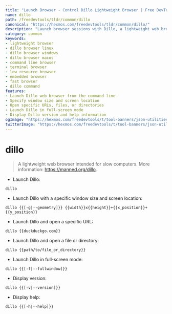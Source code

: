 ```yaml
---
title: "Launch Browser - Control Dillo Lightweight Browser | Free DevTools"
name: dillo
path: /freedevtools/tldr/common/dillo
canonical: "https://hexmos.com/freedevtools/tldr/common/dillo/"
description: "Launch browser sessions with Dillo, a lightweight web browser perfect for slow computers. Open URLs, files, and directories with ease. Free online tool, no registration required."
category: common
keywords:
- lightweight browser
- dillo browser linux
- dillo browser windows
- dillo browser macos
- command line browser
- terminal browser
- low resource browser
- embedded browser
- fast browser
- dillo command
features:
- Launch Dillo web browser from the command line
- Specify window size and screen location
- Open specific URLs, files, or directories
- Launch Dillo in full-screen mode
- Display Dillo version and help information
ogImage: "https://hexmos.com/freedevtools/t/tool-banners/json-utilities-banner.png"
twitterImage: "https://hexmos.com/freedevtools/t/tool-banners/json-utilities-banner.png"
---
```


# dillo

> A lightweight web browser intended for slow computers.
> More information: <https://manned.org/dillo>.

- Launch Dillo:

`dillo`

- Launch Dillo with a specific window size and screen location:

`dillo {{[-g|--geometry]}} {{width}}x{{height}}+{{x_position}}+{{y_position}}`

- Launch Dillo and open a specific URL:

`dillo {{duckduckgo.com}}`

- Launch Dillo and open a file or directory:

`dillo {{path/to/file_or_directory}}`

- Launch Dillo in full-screen mode:

`dillo {{[-f|--fullwindow]}}`

- Display version:

`dillo {{[-v|--version]}}`

- Display help:

`dillo {{[-h|--help]}}`
